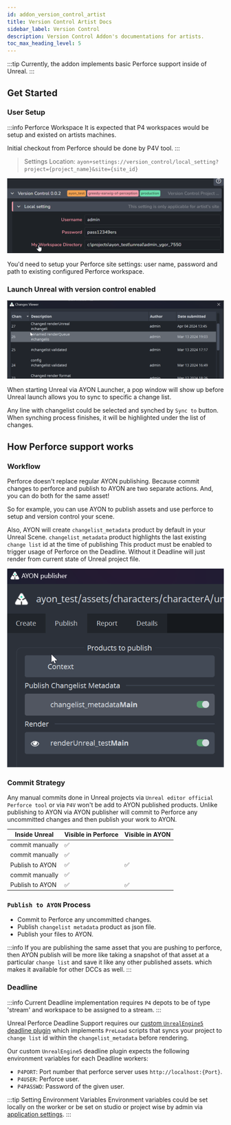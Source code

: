```yaml
---
id: addon_version_control_artist
title: Version Control Artist Docs
sidebar_label: Version Control
description: Version Control Addon's documentations for artists.
toc_max_heading_level: 5
---
```


:::tip
Currently, the addon implements basic Perforce support inside of Unreal.
:::

## Get Started

### User Setup

:::info Perforce Workspace
It is expected that P4 workspaces would be setup and existed on artists machines.

Initial checkout from Perforce should be done by P4V tool. 
:::

> Settings Location: `ayon+settings://version_control/local_setting?project={project_name}&site={site_id}`

![](assets/version_control/site_settings_user_credentials.png)

You'd need to setup your Perforce site settings: user name, password and path to existing configured Perforce workspace.

### Launch Unreal with version control enabled

![](assets/version_control/perforce_changes_viewer.png)

When starting Unreal via AYON Launcher, a pop window will show up before Unreal launch allows you to sync to specific a change list.

Any line with changelist could be selected and synched by `Sync to` button. When synching process finishes, it will be highlighted under the list of changes.

## How Perforce support works

### Workflow

Perforce doesn't replace regular AYON publishing.
Because commit changes to perforce and publish to AYON are two separate actions.
And, you can do both for the same asset!

So for example, you can use AYON to publish assets and use perforce to setup and version control your scene.

Also, AYON will create `changelist_metadata` product by default in your Unreal Scene.
`changelist_metadata` product highlights the last existing `change list` id at the time of publishing
This product must be enabled to trigger usage of Perforce on the Deadline.
Without it Deadline will just render from current state of Unreal project file.

![Unreal AYON Changelist Metadata](assets/version_control/unreal_perforce_changelist_metadata.png)

### Commit Strategy

Any manual commits done in Unreal projects via `Unreal editor official Perforce tool` or via `P4V` won't be add to AYON published products.
Unlike publishing to AYON via AYON publisher will commit to Perforce any uncommitted changes and then publish your work to AYON.

| Inside Unreal | Visible in Perforce | Visible in AYON |
|--|--|--|
| commit manually | ✅ | |
| commit manually | ✅ | |
| Publish to AYON | ✅ | ✅ |
| commit manually | ✅ | |
| Publish to AYON | ✅ | ✅ |

### `Publish to AYON` Process


- Commit to Perforce any uncommitted changes.
- Publish `changelist metadata` product as json file.
- Publish your files to AYON.
  
:::info
If you are publishing the same asset that you are pushing to perforce, then AYON publish will be more like taking a snapshot of that asset at a particular `change list` and save it like any other published assets. which makes it available for other DCCs as well.
:::


### Deadline

<!-- TODO: This should go to the admin docs.
We should add here instructions for artist about submitting to deadline while using Perforce, explain how it works
and how to modify the change list for a particular render.

`changelist_metadata` replaces `workfile` as there are no versioned Unreal projects (because of size).
 -->

:::info
Current Deadline implementation requires `P4` depots to be of type 'stream' and workspace to be assigned to a stream.
:::

Unreal Perforce Deadline Support requires our [custom `UnrealEngine5` deadline plugin](https://github.com/ynput/ayon-deadline/tree/develop/client/ayon_deadline/repository/custom/plugins/UnrealEngine5) which implements `PreLoad` scripts that syncs your project to `change list` id within the `changelist_metadata` before rendering.

Our custom `UnrealEngine5` deadline plugin expects the following environment variables for each Deadline workers:
- `P4PORT`: Port number that perforce server uses `http://localhost:{Port}`.
- `P4USER`: Perforce user.
- `P4PASSWD`: Password of the given user.

:::tip Setting Environment Variables
Environment variables could be set locally on the worker or be set on studio or project wise by admin via [application settings](addon_applications_admin.md#applications-definitions).
:::

